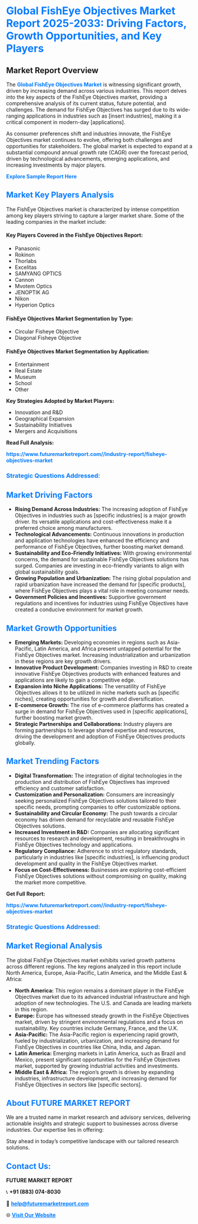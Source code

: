 <h1 style="color: #007BFF;">Global FishEye Objectives Market Report 2025-2033: Driving Factors, Growth Opportunities, and Key Players</h1>

<section id="overview">
<h2>Market Report Overview</h2>
<p>The <a href="https://www.futuremarketreport.com//industry-report/fisheye-objectives-market" style="color: #007BFF; text-decoration: none;"><strong>Global FishEye Objectives Market</strong></a> is witnessing significant growth, driven by increasing demand across various industries. This report delves into the key aspects of the FishEye Objectives market, providing a comprehensive analysis of its current status, future potential, and challenges. The demand for FishEye Objectives has surged due to its wide-ranging applications in industries such as [insert industries], making it a critical component in modern-day [applications].</p>
<p>As consumer preferences shift and industries innovate, the FishEye Objectives market continues to evolve, offering both challenges and opportunities for stakeholders. The global market is expected to expand at a substantial compound annual growth rate (CAGR) over the forecast period, driven by technological advancements, emerging applications, and increasing investments by major players.</p>
</section>

<section id="overview">
<p><a href="https://www.futuremarketreport.com//request-sample/reportId=76376" style="color: #007BFF; text-decoration: none;"><strong>Explore Sample Report Here</strong></a></p>
</section>

<section id="key-players">
<h2 style="color: #007BFF;">Market Key Players Analysis</h2>
<p>The FishEye Objectives market is characterized by intense competition among key players striving to capture a larger market share. Some of the leading companies in the market include:</p>
<h4>Key Players Covered in the FishEye Objectives Report:</h4>
<ul><li>Panasonic</li><li>Rokinon</li><li>Thorlabs</li><li>Excelitas</li><li>SAMYANG OPTICS</li><li>Cannon</li><li>Mvotem Optics</li><li>JENOPTIK AG</li><li>Nikon</li><li>Hyperion Optics</li></ul>
<h4>FishEye Objectives Market Segmentation by Type:</h4>
<ul><li>Circular Fisheye Objective</li><li>Diagonal Fisheye Objective</li></ul>

<h4>FishEye Objectives Market Segmentation by Application:</h4>
<ul><li>Entertainment</li><li>Real Estate</li><li>Museum</li><li>School</li><li>Other</li></ul>
<p><strong>Key Strategies Adopted by Market Players:</strong></p>
<ul>
<li>Innovation and R&D</li>
<li>Geographical Expansion</li>
<li>Sustainability Initiatives</li>
<li>Mergers and Acquisitions</li>
</ul>
</section>

<section>
<p><strong>Read Full Analysis: </strong></p><a href="https://www.futuremarketreport.com//industry-report/fisheye-objectives-market" style="color: #007BFF; text-decoration: none;"><strong>https://www.futuremarketreport.com//industry-report/fisheye-objectives-market</strong></a>
<h3 style="color: #007BFF;">Strategic Questions Addressed:</h3>
</section>

<section id="driving-factors">
<h2 style="color: #007BFF;">Market Driving Factors</h2>
<ul>
<li><strong>Rising Demand Across Industries:</strong> The increasing adoption of FishEye Objectives in industries such as [specific industries] is a major growth driver. Its versatile applications and cost-effectiveness make it a preferred choice among manufacturers.</li>
<li><strong>Technological Advancements:</strong> Continuous innovations in production and application technologies have enhanced the efficiency and performance of FishEye Objectives, further boosting market demand.</li>
<li><strong>Sustainability and Eco-Friendly Initiatives:</strong> With growing environmental concerns, the demand for sustainable FishEye Objectives solutions has surged. Companies are investing in eco-friendly variants to align with global sustainability goals.</li>
<li><strong>Growing Population and Urbanization:</strong> The rising global population and rapid urbanization have increased the demand for [specific products], where FishEye Objectives plays a vital role in meeting consumer needs.</li>
<li><strong>Government Policies and Incentives:</strong> Supportive government regulations and incentives for industries using FishEye Objectives have created a conducive environment for market growth.</li>
</ul>
</section>

<section id="growth-opportunities">
<h2 style="color: #007BFF;">Market Growth Opportunities</h2>
<ul>
<li><strong>Emerging Markets:</strong> Developing economies in regions such as Asia-Pacific, Latin America, and Africa present untapped potential for the FishEye Objectives market. Increasing industrialization and urbanization in these regions are key growth drivers.</li>
<li><strong>Innovative Product Development:</strong> Companies investing in R&D to create innovative FishEye Objectives products with enhanced features and applications are likely to gain a competitive edge.</li>
<li><strong>Expansion into Niche Applications:</strong> The versatility of FishEye Objectives allows it to be utilized in niche markets such as [specific niches], creating opportunities for growth and diversification.</li>
<li><strong>E-commerce Growth:</strong> The rise of e-commerce platforms has created a surge in demand for FishEye Objectives used in [specific applications], further boosting market growth.</li>
<li><strong>Strategic Partnerships and Collaborations:</strong> Industry players are forming partnerships to leverage shared expertise and resources, driving the development and adoption of FishEye Objectives products globally.</li>
</ul>
</section>

<section id="trending-factors">
<h2 style="color: #007BFF;">Market Trending Factors</h2>
<ul>
<li><strong>Digital Transformation:</strong> The integration of digital technologies in the production and distribution of FishEye Objectives has improved efficiency and customer satisfaction.</li>
<li><strong>Customization and Personalization:</strong> Consumers are increasingly seeking personalized FishEye Objectives solutions tailored to their specific needs, prompting companies to offer customizable options.</li>
<li><strong>Sustainability and Circular Economy:</strong> The push towards a circular economy has driven demand for recyclable and reusable FishEye Objectives solutions.</li>
<li><strong>Increased Investment in R&D:</strong> Companies are allocating significant resources to research and development, resulting in breakthroughs in FishEye Objectives technology and applications.</li>
<li><strong>Regulatory Compliance:</strong> Adherence to strict regulatory standards, particularly in industries like [specific industries], is influencing product development and quality in the FishEye Objectives market.</li>
<li><strong>Focus on Cost-Effectiveness:</strong> Businesses are exploring cost-efficient FishEye Objectives solutions without compromising on quality, making the market more competitive.</li>
</ul>
</section>

<section>
<p><strong>Get Full Report: </strong></p><a href="https://www.futuremarketreport.com//industry-report/fisheye-objectives-market" style="color: #007BFF; text-decoration: none;"><strong>https://www.futuremarketreport.com//industry-report/fisheye-objectives-market</strong></a>
<h3 style="color: #007BFF;">Strategic Questions Addressed:</h3>
</section>


<section id="regional-analysis">
<h2 style="color: #007BFF;">Market Regional Analysis</h2>
<p>The global FishEye Objectives market exhibits varied growth patterns across different regions. The key regions analyzed in this report include North America, Europe, Asia-Pacific, Latin America, and the Middle East & Africa:</p>
<ul>
<li><strong>North America:</strong> This region remains a dominant player in the FishEye Objectives market due to its advanced industrial infrastructure and high adoption of new technologies. The U.S. and Canada are leading markets in this region.</li>
<li><strong>Europe:</strong> Europe has witnessed steady growth in the FishEye Objectives market, driven by stringent environmental regulations and a focus on sustainability. Key countries include Germany, France, and the U.K.</li>
<li><strong>Asia-Pacific:</strong> The Asia-Pacific region is experiencing rapid growth, fueled by industrialization, urbanization, and increasing demand for FishEye Objectives in countries like China, India, and Japan.</li>
<li><strong>Latin America:</strong> Emerging markets in Latin America, such as Brazil and Mexico, present significant opportunities for the FishEye Objectives market, supported by growing industrial activities and investments.</li>
<li><strong>Middle East & Africa:</strong> The region’s growth is driven by expanding industries, infrastructure development, and increasing demand for FishEye Objectives in sectors like [specific sectors].</li>
</ul>
</section>

<footer>
<h2 style="color: #007BFF;">About FUTURE MARKET REPORT</h2>
<p>We are a trusted name in market research and advisory services, delivering actionable insights and strategic support to businesses across diverse industries. Our expertise lies in offering:</p>

<p>Stay ahead in today’s competitive landscape with our tailored research solutions.</p>

<h2 style="color: #007BFF;">Contact Us:</h2>
<p><strong>FUTURE MARKET REPORT</strong></p>
<p>📞 <strong>+91 (883) 074-8030</strong></p>
<p>📧 <strong><a href="mailto:help@futuremarketreport.com" style="color: #007BFF;">help@futuremarketreport.com</a></strong></p>
<p>🌐 <strong><a href="https://www.futuremarketreport.com/" style="color: #007BFF;">Visit Our Website</a></strong></p>
</footer>